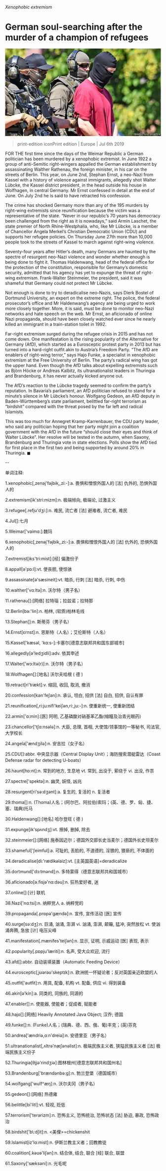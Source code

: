 ###### Xenophobic extremism

# German soul-searching after the murder of a champion of refugees 

![image](images/20190706_EUP001_0.jpg) 

> print-edition iconPrint edition | Europe | Jul 6th 2019 

FOR THE first time since the days of the Weimar Republic a German politician has been murdered by a xenophobic extremist. In June 1922 a group of anti-Semitic right-wingers appalled the German establishment by assassinating Walther Rathenau, the foreign minister, in his car on the streets of Berlin. This year, on June 2nd, Stephan Ernst, a neo-Nazi from Kassel with a history of violence against immigrants, allegedly shot Walter Lübcke, the Kassel district president, in the head outside his house in Wolfhagen, in central Germany. Mr Ernst confessed in detail at the end of June. On July 2nd he is said to have retracted his confession. 

The crime has shocked Germany more than any of the 195 murders by right-wing extremists since reunification because the victim was a representative of the state. “Never in our republic’s 70 years has democracy been challenged from the right as it is nowadays,” said Armin Laschet, the state premier of North Rhine-Westphalia, who, like Mr Lübcke, is a member of Chancellor Angela Merkel’s Christian Democratic Union (CDU) and supports her refugee policies. On Thursday June 27th more than 10,000 people took to the streets of Kassel to march against right-wing violence. 

Seventy-four years after Hitler’s death, many Germans are haunted by the spectre of resurgent neo-Nazi violence and wonder whether enough is being done to fight it. Thomas Haldenwang, head of the federal office for the protection of the constitution, responsible for Germany’s domestic security, admitted that his agency has yet to expunge the threat of right-wing extremism. Frank-Walter Steinmeier, the president, said it was shameful that Germany could not protect Mr Lübcke. 

Not enough is done to try to deradicalise neo-Nazis, says Dierk Bostel of Dortmund University, an expert on the extreme right. The police, the federal prosecutor’s office and Mr Haldenwang’s agency are being urged to work more closely together. More, it is said, must be done to monitor neo-Nazi networks and hate speech on the web. Mr Ernst, an aficionado of online Nazi propaganda, should have been closely watched ever since he nearly killed an immigrant in a train-station toilet in 1992. 

Far-right extremism surged during the refugee crisis in 2015 and has not come down. One manifestation is the rising popularity of the Alternative for Germany (AfD), which started as a Eurosceptic protest party in 2013 but has turned into a hard-right outfit akin to Austria’s Freedom Party. “The AfD are enablers of right-wing terror,” says Hajo Funke, a specialist in xenophobic extremism at the Free University of Berlin. The party’s radical wing has got the upper hand. Even though the AfD talks about expelling extremists such as Björn Höcke or Andreas Kalbitz, its ultranationalist leaders in Thuringia and Brandenburg, it has never actually kicked anyone out. 

The AfD’s reaction to the Lübcke tragedy seemed to confirm the party’s reputation. In Bavaria’s parliament, an AfD politician refused to stand for a minute’s silence in Mr Lübcke’s honour. Wolfgang Gedeon, an AfD deputy in Baden-Württemberg’s state parliament, belittled far-right terrorism as “birdshit” compared with the threat posed by the far left and radical Islamists. 

This was too much for Annegret Kramp-Karrenbauer, the CDU party leader, who said any politician hoping that her party might join a coalition government with the AfD in the future “should close their eyes and think of Walter Lübcke”. Her resolve will be tested in the autumn, when Saxony, Brandenburg and Thuringia vote in state elections. Polls show the AfD tied for first place in the first two and being supported by around 20% in Thuringia. ◼ 

-- 

 单词注释:

1.xenophobic[,zenәj'fәjbik,,zi:-]:a. 畏惧和憎恨外国人的 [法] 仇外的, 恐惧外国人的 

2.extremism[ik'stri:mizm]:n. 极端倾向, 极端论, 过激主义 

3.refugee[.refju'dʒi:]:n. 难民, 流亡者 [法] 避难者, 流亡者, 难民 

4.Jul[]:七月 

5.Weimar['vaimɑ:]:魏玛 

6.xenophobic[,zenәj'fәjbik,,zi:-]:a. 畏惧和憎恨外国人的 [法] 仇外的, 恐惧外国人的 

7.extremist[iks'tri:mist]:[经] 偏激份子 

8.appall[ә'pɒ:l]:vt. 使丧胆, 使惊骇 

9.assassinate[ә'sæsineit]:vt. 暗杀, 行刺 [法] 暗杀, 行刺, 中伤 

10.walther['vɑ:ltə]:n. 沃尔特（男子名） 

11.rathenau[]:[网络] 拉特瑙；拉兹诺；拉特那 

12.Berlin[bә:'lin]:n. 柏林, (软质)柏林毛线 

13.Stephan[]:n. 斯蒂芬（男子名） 

14.Ernst[ɛrnst]:n. 恩斯特（人名）；艾伦斯特（人名） 

15.Kassel['kæsәl, 'kɑ:s-]:卡塞尔[德意志联邦共和国东部城市] 

16.allegedly[ә'ledʒidli]:adv. 依其申述 

17.Walter['wɔ:ltә(r)]:n. 沃尔特（男子名） 

18.Wolfhagen[]:[地名] 沃尔夫哈根 ( 德 ) 

19.retract[ri'trækt]:v. 缩回, 收回, 取消, 撤消 

20.confession[kәn'feʃәn]:n. 承认, 坦白, 招供 [法] 自白, 招供, 自认有罪 

21.reunification[,ri:ju:nifi'keiʃәn,ri:,ju:-]:n. 使重新统一, 使重新团结 

22.armin['ɑ:min]:[医] 阿明, 乙基磷酸对硝基苯乙酯(缩瞳及治青光眼药) 

23.chancellor['tʃɑ:nsәlә]:n. 大臣, 总理, 首相, 大使馆/领事馆的一等秘书, 司法官, 大学校长 

24.angela['ændʒilә]:n. 安吉拉（女子名） 

25.CDU[]:abbr. 中央显示器（Central Display Unit）；海防搜索潜艇雷达（Coast Defense radar for detecting U-boats） 

26.haunt[hɒ:nt]:n. 常到的地方, 生息地 vt. 常到, 出没于, 萦绕于 vi. 出没, 作祟 

27.spectre['spektә]:n. 幽灵, 妖怪, 凶兆 

28.resurgent[ri'sә:dʒәnt]:a. 复生的, 复活的 n. 复活者 

29.thoma[]:n. (Thoma)人名；(阿尔巴、阿拉伯)索玛；(英、德、罗、匈、捷、塞、瑞典)托马 

30.Haldenwang[]:[地名] 哈尔登旺 ( 德 ) 

31.expunge[ik'spʌndʒ]:vt. 擦掉, 删掉, 除去 

32.steinmeier[]:[网络] 施泰因迈尔；德国外交部长史当麦尔；德国外长史坦麦尔 

33.shameful['ʃeimful]:a. 可耻的, 丢脸的, 不道德的, 淫猥的, 猥亵的, 不体面的 

34.deradicalise[di:'rædikəlaiz]:vt. [主英国英语]=deradicalize 

35.dortmund['dɔ:tmәnd]:n. 多特蒙得（德意志联邦共和国城市） 

36.aficionado[ә.fisjә'nɑ:dәu]:n. 狂热爱好者, 迷 

37.online[]:[计] 联机 

38.Nazi['nɑ:tsi]:n. 纳粹党人 a. 纳粹党的 

39.propaganda[.prɒpә'gændә]:n. 宣传, 宣传活动 [医] 宣传 

40.surge[sә:dʒ]:n. 巨涌, 汹涌, 澎湃 vi. 汹涌, 澎湃, 颠簸, 猛冲, 突然放松 vt. 使汹涌奔腾, 急放 [计] 电压尖峰 

41.manifestation[.mænifes'teiʃәn]:n. 显示, 证明, 示威运动 [医] 表现, 表示 

42.popularity[.pɒpju'læriti]:n. 名声, 受大众欢迎, 流行 

43.afd[]:abbr. 自动装填装置（Automatic Feeding Device） 

44.eurosceptic[ˌjʊərəʊ'skeptɪk]:n. 欧洲统一怀疑论者；反对英国亲近欧盟的人 

45.outfit['autfit]:n. 用具, 配备, 机构 vt. 配备, 供应 vi. 得到装备 

46.akin[ә'kin]:a. 同类的, 同族的, 同源的 

47.enabler[]:n. 使能器, 使能者；促成者, 赋能者 

48.hajo[]:[网络] Heavily Annotated Java Object; 汉乔; 德国 

49.funke[]:n. (Funke)人名；(瑞典、德、西、俄、葡)丰克；(英)芬克 

50.andrea['ændriә,ɑ:n'dreiә]:n. 安德里亚（男子名） 

51.ultranationalist[,ʌltrә'næʃәnәlist]:n. 极端民族主义者, 狭隘民族主义者 [法] 极端民族主义份子 

52.Thuringia[θjjә'rindʒiә]:图林根州[德意志联邦共和国州名] 

53.Brandenburg['brændənbə:ɡ]:n. 勃兰登堡（德国城市） 

54.wolfgang['wulf^æŋ]:n. 沃尔夫冈（男子名） 

55.gedeon[]:[网络] 热德雍 

56.belittle[bi'litl]:vt. 轻视, 贬低 

57.terrorism['terәrizm]:n. 恐怖主义, 恐怖统治, 恐怖状态 [法] 胁迫, 暴政, 恐怖政治 

58.birdshit['b\\:dʃit]:n. <美俚>=chickenshit 

59.Islamist[iz'lɑ:mist]:n. 伊斯兰教主义者；回教教徒 

60.coalition[.kәuә'liʃәn]:n. 结合体, 结合, 联合 [经] 联合, 联盟 

61.Saxony['sæksәni]:n. 光毛呢 

